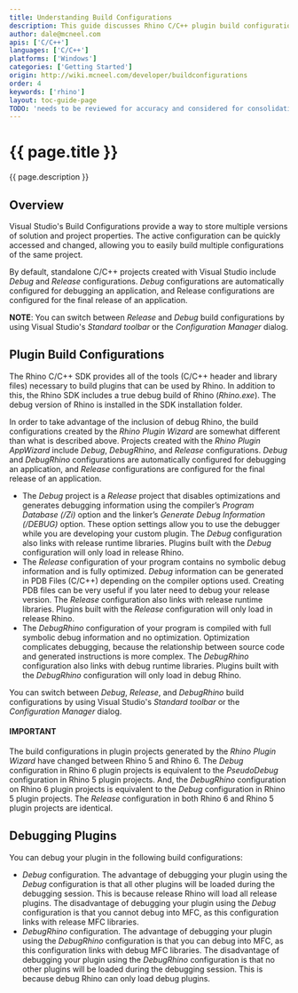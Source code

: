 ```yaml
---
title: Understanding Build Configurations
description: This guide discusses Rhino C/C++ plugin build configurations and how to use them.
author: dale@mcneel.com
apis: ['C/C++']
languages: ['C/C++']
platforms: ['Windows']
categories: ['Getting Started']
origin: http://wiki.mcneel.com/developer/buildconfigurations
order: 4
keywords: ['rhino']
layout: toc-guide-page
TODO: 'needs to be reviewed for accuracy and considered for consolidation with other plugin topics'
---
```


# {{ page.title }}

{{ page.description }}

## Overview

Visual Studio's Build Configurations provide a way to store multiple versions of solution and project properties.  The active configuration can be quickly accessed and changed, allowing you to easily build multiple configurations of the same project.

By default, standalone C/C++ projects created with Visual Studio include *Debug* and *Release* configurations.  *Debug* configurations are automatically configured for debugging an application, and Release configurations are configured for the final release of an application.

**NOTE**: You can switch between *Release* and *Debug* build configurations by using Visual Studio's *Standard toolbar* or the *Configuration Manager* dialog.

## Plugin Build Configurations

The Rhino C/C++ SDK provides all of the tools (C/C++ header and library files) necessary to build plugins that can be used by Rhino.  In addition to this, the Rhino SDK includes a true debug build of Rhino (*Rhino.exe*).  The debug version of Rhino is installed in the SDK installation folder.

In order to take advantage of the inclusion of debug Rhino, the build configurations created by the *Rhino Plugin Wizard* are somewhat different than what is described above.  Projects created with the *Rhino Plugin AppWizard* include *Debug*, *DebugRhino*, and *Release* configurations.  *Debug* and *DebugRhino* configurations are automatically configured for debugging an application, and *Release* configurations are configured for the final release of an application.

- The *Debug* project is a *Release* project that disables optimizations and generates debugging information using the compiler’s *Program Database (/Zi)* option and the linker’s *Generate Debug Information (/DEBUG)* option.  These option settings allow you to use the debugger while you are developing your custom plugin.  The *Debug* configuration also links with release runtime libraries.  Plugins built with the *Debug* configuration will only load in release Rhino.
- The *Release* configuration of your program contains no symbolic debug information and is fully optimized.  *Debug* information can be generated in PDB Files (C/C++) depending on the compiler options used.  Creating PDB files can be very useful if you later need to debug your release version.  The *Release* configuration also links with release runtime libraries.  Plugins built with the *Release* configuration will only load in release Rhino.
- The *DebugRhino* configuration of your program is compiled with full symbolic debug information and no optimization.  Optimization complicates debugging, because the relationship between source code and generated instructions is more complex.  The *DebugRhino* configuration also links with debug runtime libraries. Plugins built with the *DebugRhino* configuration will only load in debug Rhino.

You can switch between *Debug*, *Release*, and *DebugRhino* build configurations by using Visual Studio's *Standard toolbar* or the *Configuration Manager* dialog.

<div class="bs-callout bs-callout-danger">
  <h4>IMPORTANT</h4>
  <p>The build configurations in plugin projects generated by the <i>Rhino Plugin Wizard</i> have changed between Rhino 5 and Rhino 6. The <i>Debug</i> configuration in Rhino 6 plugin projects is equivalent to the <i>PseudoDebug</i> configuration in Rhino 5 plugin projects. And, the <i>DebugRhino</i> configuration on Rhino 6 plugin projects is equivalent to the <i>Debug</i> configuration in Rhino 5 plugin projects. The <i>Release</i> configuration in both Rhino 6 and Rhino 5 plugin projects are identical.</p>
</div>

## Debugging Plugins
You can debug your plugin in the following build configurations:

- *Debug* configuration.  The advantage of debugging your plugin using the *Debug* configuration is that all other plugins will be loaded during the debugging session.  This is because release Rhino will load all release plugins.  The disadvantage of debugging your plugin using the *Debug* configuration is that you cannot debug into MFC, as this configuration links with release MFC libraries.
- *DebugRhino* configuration.  The advantage of debugging your plugin using the *DebugRhino* configuration is that you can debug into MFC, as this configuration links with debug MFC libraries.  The disadvantage of debugging your plugin using the *DebugRhino* configuration is that no other plugins will be loaded during the debugging session.  This is because debug Rhino can only load debug plugins.
